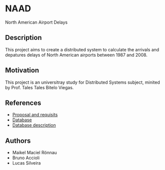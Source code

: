 # NAAD
North American Airport Delays

## Description
This project aims to create a distributed system to calculate the arrivals and depatures delays of North American airports between 1987 and 2008.

## Motivation
This project is an universitray study for Distributed Systems subject, minited by Prof. Tales Tales Bitelo Viegas.

## References
- [Proposal and requisits](https://github.com/selatotal/SistemasDistribuidos/blob/master/Trabalhos/201701/Trabalho2.md)
- [Database](http://stat-computing.org/dataexpo/2009/the-data.html)
- [Database description](http://stat-computing.org/dataexpo/2009/supplemental-data.html)
 
## Authors
- Maikel Maciel Rönnau
- Bruno Accioli
- Lucas Silveira
